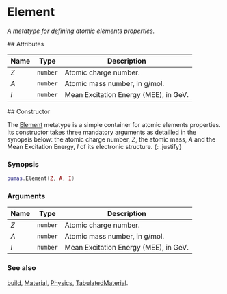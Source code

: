 # Element
_A metatype for defining atomic elements properties._


<div markdown="1" class="shaded-box fancy">
## Attributes

|Name|Type|Description|
|----|----|-----------|
|*Z*|`number`| Atomic charge number. |
|*A*|`number`| Atomic mass number, in g/mol. |
|*I*|`number`| Mean Excitation Energy (MEE), in GeV. |
</div>


<div markdown="1" class="shaded-box fancy">
## Constructor

The [Element](Element.md) metatype is a simple container for atomic elements
properties. Its constructor takes three mandatory arguments as detailled in the
synopsis below: the atomic charge number, *Z*, the atomic mass, *A* and the
Mean Excitation Energy, *I* of its electronic structure.
{: .justify}

### Synopsis
```Lua
pumas.Element(Z, A, I)
```

### Arguments

|Name|Type|Description|
|----|----|-----------|
|*Z*|`number`| Atomic charge number. |
|*A*|`number`| Atomic mass number, in g/mol. |
|*I*|`number`| Mean Excitation Energy (MEE), in GeV. |


### See also

[build](build.md),
[Material](Material.md),
[Physics](Physics.md),
[TabulatedMaterial](TabulatedMaterial.md).
</div>
